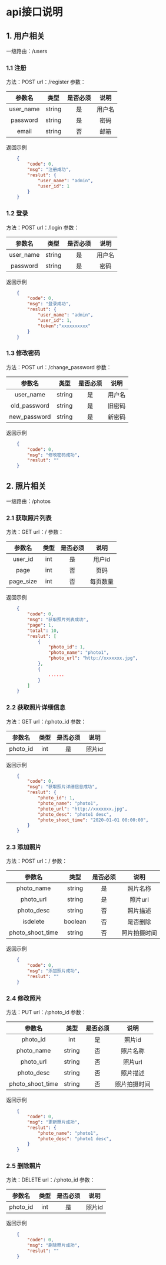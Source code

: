 # api接口说明

## 1. 用户相关
一级路由：/users

### 1.1 注册
方法：POST
url：/register
参数：

| 参数名 | 类型 | 是否必须 | 说明 |
| :----: | :----: | :----: | :----: |
| user_name | string | 是 | 用户名 | 
| password | string | 是 | 密码 |
| email | string | 否 | 邮箱 |


返回示例

```json
    {
        "code": 0,
        "msg": "注册成功",
        "reslut": {
            "user_name": "admin",
            "user_id": 1
        }
    }
```

### 1.2 登录
方法：POST
url：/login
参数：

| 参数名 | 类型 | 是否必须 | 说明 |
| :----: | :----: | :----: | :----: |    
| user_name | string | 是 | 用户名 | 
| password | string | 是 | 密码 |

返回示例

```json
    {
        "code": 0,
        "msg": "登录成功",
        "reslut": {
            "user_name": "admin",
            "user_id": 1,
            "token":"xxxxxxxxxx"
        }
    }
```

### 1.3 修改密码
方法：POST
url：/change_password
参数：

| 参数名 | 类型 | 是否必须 | 说明 |
| :----: | :----: | :----: | :----: |    
| user_name | string | 是 | 用户名 | 
| old_password | string | 是 | 旧密码 | 
| new_password | string | 是 | 新密码 |

返回示例

```json
    {
        "code": 0,
        "msg": "修改密码成功",
        "reslut": ""
    }
```

## 2. 照片相关
一级路由：/photos

### 2.1 获取照片列表
方法：GET
url：/
参数：

| 参数名 | 类型 | 是否必须 | 说明 |
| :----: | :----: | :----: | :----: |    
| user_id | int | 是 | 用户id | 
| page | int | 否 | 页码 | 
| page_size | int | 否 | 每页数量 |

返回示例

```json
    {
        "code": 0, 
        "msg": "获取照片列表成功",
        "page": 1,
        "total": 10,
        "reslut": [
            {
                "photo_id": 1,
                "photo_name": "photo1",
                "photo_url": "http://xxxxxxx.jpg",
            },
            {
                ......
            }
        ]
    }
```

### 2.2 获取照片详细信息
方法：GET
url：/:photo_id
参数：  

| 参数名 | 类型 | 是否必须 | 说明 |
| :----: | :----: | :----: | :----: |    
| photo_id | int | 是 | 照片id | 

返回示例    

```json
    {
        "code": 0,
        "msg": "获取照片详细信息成功",
        "reslut": {
            "photo_id": 1,
            "photo_name": "photo1", 
            "photo_url": "http://xxxxxxx.jpg",
            "photo_desc": "photo1 desc",
            "photo_shoot_time": "2020-01-01 00:00:00",
        }
    }
```

### 2.3 添加照片
方法：POST
url：/
参数：

| 参数名 | 类型 | 是否必须 | 说明 | 
| :----: | :----: | :----: | :----: |    
| photo_name | string | 是 | 照片名称 |
| photo_url | string | 是 | 照片url |
| photo_desc | string | 否 | 照片描述 |
| isdelete | boolean | 否 | 是否删除 |
| photo_shoot_time | string | 否 | 照片拍摄时间 |

返回示例    

```json
    {
        "code": 0,
        "msg": "添加照片成功",
        "reslut": ""
    }
```

### 2.4 修改照片
方法：PUT
url：/:photo_id
参数：

| 参数名 | 类型 | 是否必须 | 说明 |
| :----: | :----: | :----: | :----: |    
| photo_id | int | 是 | 照片id |
| photo_name | string | 否 | 照片名称 | 
| photo_url | string | 否 | 照片url |
| photo_desc | string | 否 | 照片描述 |
| photo_shoot_time | string | 否 | 照片拍摄时间 |

返回示例
```json
    {
        "code": 0,
        "msg": "更新照片成功",
        "reslut": {
            "photo_name": "photo1",
            "photo_desc": "photo1 desc",
        }
    }
```

### 2.5 删除照片
方法：DELETE
url：/:photo_id
参数：

| 参数名 | 类型 | 是否必须 | 说明 |
| :----: | :----: | :----: | :----: |
| photo_id | int | 是 | 照片id |

返回示例
```json
    {
        "code": 0,
        "msg": "删除照片成功",
        "reslut": ""
    }
```
